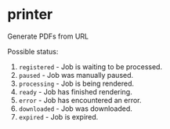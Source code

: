 # printer

Generate PDFs from URL

Possible status:

1. `registered` - Job is waiting to be processed.
2. `paused` - Job was manually paused.
3. `processing` - Job is being rendered.
4. `ready` - Job has finished rendering.
5. `error` - Job has encountered an error.
6. `downloaded` - Job was downloaded.
7. `expired` - Job is expired.
